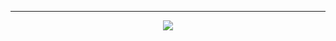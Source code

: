 <div align="center">
    
</div>
<hr>
<div>
    <div align="center">
        <img src="https://github-readme-stats.vercel.app/api/top-langs/?username=Recognitions&layout=compact">
    </div>
    <div align="center">
    </div>
</div>
